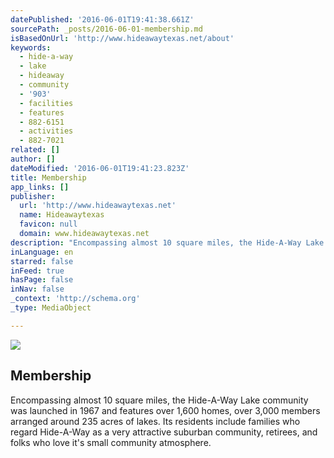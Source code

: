```yaml
---
datePublished: '2016-06-01T19:41:38.661Z'
sourcePath: _posts/2016-06-01-membership.md
isBasedOnUrl: 'http://www.hideawaytexas.net/about'
keywords:
  - hide-a-way
  - lake
  - hideaway
  - community
  - '903'
  - facilities
  - features
  - 882-6151
  - activities
  - 882-7021
related: []
author: []
dateModified: '2016-06-01T19:41:23.823Z'
title: Membership
app_links: []
publisher:
  url: 'http://www.hideawaytexas.net'
  name: Hideawaytexas
  favicon: null
  domain: www.hideawaytexas.net
description: "Encompassing almost 10 square miles, the Hide-A-Way Lake community was launched in 1967 and features over 1,600 homes, over 3,000 members arranged around 235 acres of lakes. Its residents include families who regard Hide-A-Way as a very attractive suburban community, retirees, and folks who love it's small community atmosphere."
inLanguage: en
starred: false
inFeed: true
hasPage: false
inNav: false
_context: 'http://schema.org'
_type: MediaObject

---
```

<article style=""><img src="https://the-grid-user-content.s3-us-west-2.amazonaws.com/b819caee-e308-4505-8357-953971af7075.png" /><h1>Membership</h1><p>Encompassing almost 10 square miles, the Hide-A-Way Lake community was launched in 1967 and features over 1,600 homes, over 3,000 members arranged around 235 acres of lakes. Its residents include families who regard Hide-A-Way as a very attractive suburban community, retirees, and folks who love it's small community atmosphere.</p></article>